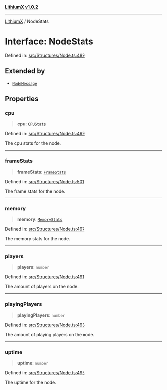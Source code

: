 [**LithiumX v1.0.2**](../README.md)

***

[LithiumX](../globals.md) / NodeStats

# Interface: NodeStats

Defined in: [src/Structures/Node.ts:489](https://github.com/anantix-network/LithiumX/blob/791eed01fbe9f7030525ce976bc687f47cb06e89/src/Structures/Node.ts#L489)

## Extended by

- [`NodeMessage`](NodeMessage.md)

## Properties

### cpu

> **cpu**: [`CPUStats`](CPUStats.md)

Defined in: [src/Structures/Node.ts:499](https://github.com/anantix-network/LithiumX/blob/791eed01fbe9f7030525ce976bc687f47cb06e89/src/Structures/Node.ts#L499)

The cpu stats for the node.

***

### frameStats

> **frameStats**: [`FrameStats`](FrameStats.md)

Defined in: [src/Structures/Node.ts:501](https://github.com/anantix-network/LithiumX/blob/791eed01fbe9f7030525ce976bc687f47cb06e89/src/Structures/Node.ts#L501)

The frame stats for the node.

***

### memory

> **memory**: [`MemoryStats`](MemoryStats.md)

Defined in: [src/Structures/Node.ts:497](https://github.com/anantix-network/LithiumX/blob/791eed01fbe9f7030525ce976bc687f47cb06e89/src/Structures/Node.ts#L497)

The memory stats for the node.

***

### players

> **players**: `number`

Defined in: [src/Structures/Node.ts:491](https://github.com/anantix-network/LithiumX/blob/791eed01fbe9f7030525ce976bc687f47cb06e89/src/Structures/Node.ts#L491)

The amount of players on the node.

***

### playingPlayers

> **playingPlayers**: `number`

Defined in: [src/Structures/Node.ts:493](https://github.com/anantix-network/LithiumX/blob/791eed01fbe9f7030525ce976bc687f47cb06e89/src/Structures/Node.ts#L493)

The amount of playing players on the node.

***

### uptime

> **uptime**: `number`

Defined in: [src/Structures/Node.ts:495](https://github.com/anantix-network/LithiumX/blob/791eed01fbe9f7030525ce976bc687f47cb06e89/src/Structures/Node.ts#L495)

The uptime for the node.
